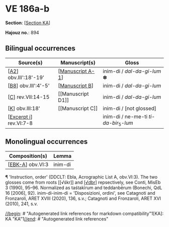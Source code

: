 # VE 186a-b

**Section**: [[Section KA]]

**Hajouz no.**: 894

## Bilingual occurrences

| Source(s)                | Manuscript(s)      | Gloss                                            |
| ------------------------ | ------------------ | ------------------------------------------------ |
| [[A2]] obv.III':18'-19'  | [[Manuscript A-1]] | inim-di / *dal-da-gi-lum* ✽                       |
| [[B8]] obv.III':4'-5'    | [[Manuscript B]]   | inim-di / *dal-da-gi-lum*                        |
| [[C]] rev.VII:14-15      | [[Manuscript D1]]  | inim-di / *dal-da-gi-lum*                        |
| [[K]] obv.III:18'        | [[Manuscript C]]   | inim-di / [not glossed]                          |
| [[Excerpt i]] rev.VI:7-8 |                    | inim-di / ne-me-ti *ti-da-bir*<sub>5</sub>-*lum* |

## Monolingual occurrences 

| Composition(s)     | Lemma   |
| ------------------ | ------- |
| [[EBK-A]] obv.VI:3 | inim-di |

¶ 'Instruction, order' (DDCLT: Ebla, Acrographic List A, obv.VI:3). The two glosses come from roots [[√śkr]] and [[√dbr]] repsectively, see Conti, MisEb 3 (1990), 95–96. Normalized as taśtakīrum and teddanbērum (Bonechi, QdL 16 [2006], 92). inim-di-inim-di = 'Disposizioni, ordini', see Catagnoti and Fronzaroli, ARET XVIII (2020), 136, s.v.; Catagnoti and Fronzaroli, ARET XVI (2010), 241, s.v.

[//begin]: # "Autogenerated link references for markdown compatibility"1[KA]: KA "KA"1[//end]: # "Autogenerated link references"

[//begin]: # "Autogenerated link references for markdown compatibility"
[Section KA]: <Section KA> "KA"
[A2]: A2 "MEE 4, 2 = TM.75.G.4526"
[Manuscript A-1]: <Manuscript A-1> "Manuscript A-1"
[B8]: B8 "MEE 4, 8 = TM.75.G.2007"
[Manuscript B]: <Manuscript B> "Manuscript B"
[C]: C "MEE 4, 12 = TM.75.G.2284"
[K]: K "MEE 4, 20 = TM.75.G.10027"
[Excerpt i]: <Excerpt i> "MEE 4, 81 = TM.75.G.2008"
[EBK-A]: EBK-A "MEE 4, 115 +"
[√dbr]: %E2%88%9Adbr "√dbr, 'to speak'"
[//end]: # "Autogenerated link references"